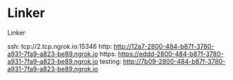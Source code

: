 # Linker
Linker

ssh: tcp://2.tcp.ngrok.io:15346 
http: http://12a7-2800-484-b87f-3780-a931-7fa9-a823-be89.ngrok.io 
https: https://eddd-2800-484-b87f-3780-a931-7fa9-a823-be89.ngrok.io 
testing: http://7b09-2800-484-b87f-3780-a931-7fa9-a823-be89.ngrok.io 